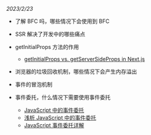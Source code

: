 _2023/2/23_

- 了解 BFC 吗，哪些情况下会使用到 BFC
- SSR 解决了开发中的哪些痛点
- getInitialProps 方法的作用

  - [getInitialProps vs. getServerSideProps in Next.js](https://blog.logrocket.com/getinitialprops-vs-getserversideprops-nextjs/)

- 浏览器的垃圾回收机制，哪些情况下会产生内存溢出
- 事件的冒泡机制
- 事件委托，什么情况下需要使用事件委托

  - [JavaScript 中的事件委托](http://www.yaohaixiao.com/blog/javascript-event-delegate/)
  - [浅析 JavaScript 中的事件委托](https://segmentfault.com/a/1190000023563411)
  - [JavaScript 事件委托详解](https://zhuanlan.zhihu.com/p/26536815)
